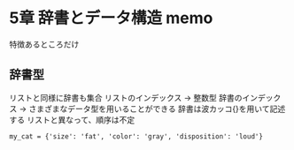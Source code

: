 # 5章 辞書とデータ構造 memo
特徴あるところだけ

## 辞書型
リストと同様に辞書も集合
リストのインデックス -> 整数型
辞書のインデックス -> さまざまなデータ型を用いることができる
辞書は波カッコ{}を用いて記述する
リストと異なって、順序は不定

```
my_cat = {'size': 'fat', 'color': 'gray', 'disposition': 'loud'}
```
